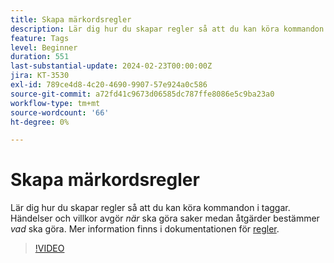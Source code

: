 ```yaml
---
title: Skapa märkordsregler
description: Lär dig hur du skapar regler så att du kan köra kommandon i taggar. Händelser och villkor bestämmer *när* saker ska göras medan åtgärderna bestämmer *vad* som ska göras.
feature: Tags
level: Beginner
duration: 551
last-substantial-update: 2024-02-23T00:00:00Z
jira: KT-3530
exl-id: 789ce4d8-4c20-4690-9907-57e924a0c586
source-git-commit: a72fd41c9673d06585dc787ffe8086e5c9ba23a0
workflow-type: tm+mt
source-wordcount: '66'
ht-degree: 0%

---
```


# Skapa märkordsregler

Lär dig hur du skapar regler så att du kan köra kommandon i taggar. Händelser och villkor avgör *när* ska göra saker medan åtgärder bestämmer *vad* ska göra. Mer information finns i dokumentationen för [regler](https://experienceleague.adobe.com/docs/experience-platform/tags/ui/rules.html).

>[!VIDEO](https://video.tv.adobe.com/v/28730/?learn=on)
